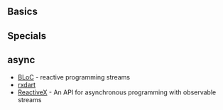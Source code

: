 ## Basics


## Specials



## async
- [BLoC](https://www.didierboelens.com/2018/08/reactive-programming-streams-bloc/) - reactive programming streams
- [rxdart](https://pub.dev/packages/rxdart)
- [ReactiveX](https://reactivex.io/) - An API for asynchronous programming with observable streams
